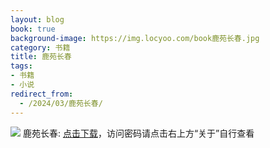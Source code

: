 ```yaml
---
layout: blog
book: true
background-image: https://img.locyoo.com/book鹿苑长春.jpg
category: 书籍
title: 鹿苑长春
tags:
- 书籍
- 小说
redirect_from:
  - /2024/03/鹿苑长春/
---
```

![](https://img.locyoo.com/book鹿苑长春.jpg)
鹿苑长春: <a name = "ref1" href="https://url18.ctfile.com/f/50983618-1357864604-3085c6?p=3619">点击下载</a>，访问密码请点击右上方“关于”自行查看